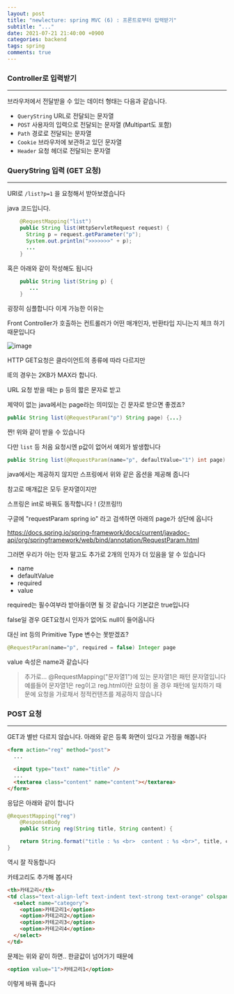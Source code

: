 ```yaml
---
layout: post
title: "newlecture: spring MVC (6) : 프론트로부터 입력받기"
subtitle: "..."
date: 2021-07-21 21:40:00 +0900
categories: backend
tags: spring
comments: true
---
```


### Controller로 입력받기

---

브라우저에서 전달받을 수 있는 데이터 형태는 다음과 같습니다.

- `QueryString` URL로 전달되는 문자열
- `POST` 사용자의 입력으로 전달되는 문자열 (Multipart도 포함)
- `Path` 경로로 전달되는 문자열
- `Cookie` 브라우저에 보관하고 있던 문자열
- `Header` 요청 헤더로 전달되는 문자열

### QueryString 입력 (GET 요청)

---

URI로 `/list?p=1` 을 요청해서 받아보겠습니다

java 코드입니다.

```java
    @RequestMapping("list")
    public String list(HttpServletRequest request) {
      String p = request.getParameter("p");
      System.out.println(">>>>>>>" + p);
      ...
    }
```

혹은 아래와 같이 작성해도 됩니다

```java
    public String list(String p) {
       ...
    }
```

굉장히 심플합니다 이게 가능한 이유는

Front Controller가 호출하는 컨트롤러가 어떤 매개인자, 반환타입 지니는지 체크 하기 때문입니다

![image](https://user-images.githubusercontent.com/66164361/126517277-67a5b9f2-70ba-4452-b453-aa4aa5ac9977.png)

HTTP GET요청은 클라이언트의 종류에 따라 다르지만

IE의 경우는 2KB가 MAX라 합니다.

URL 요청 받을 때는 p 등의 짧은 문자로 받고

제약이 없는 java에서는 page라는 의미있는 긴 문자로 받으면 좋겠죠?

```java
public String list(@RequestParam("p") String page) {...}
```

짠! 위와 같이 받을 수 있습니다

다만 `list` 등 처음 요청시엔 p값이 없어서 예외가 발생합니다

```java
public String list(@RequestParam(name="p", defaultValue="1") int page) {...}
```

java에서는 제공하지 않지만 스프링에서 위와 같은 옵션을 제공해 줍니다

참고로 매개값은 모두 문자열이지만

스프링은 int로 바꿔도 동작합니다 ! (갓프링!!)

구글에 "requestParam spring io" 라고 검색하면 아래의 page가 상단에 옵니다

https://docs.spring.io/spring-framework/docs/current/javadoc-api/org/springframework/web/bind/annotation/RequestParam.html

그러면 우리가 아는 인자 말고도 추가로 2개의 인자가 더 있음을 알 수 있습니다

- name
- defaultValue
- required
- value

required는 필수여부라 받아들이면 될 것 같습니다 기본값은 true입니다

false일 경우 GET요청시 인자가 없어도 null이 들어옵니다

대신 int 등의 Primitive Type 변수는 못받겠죠?

```java
@RequestParam(name="p", required = false) Integer page
```

value 속성은 name과 같습니다

> 추가로...
> @RequestMapping("문자열1")에 있는 문자열1은 패턴 문자열입니다
> 예를들어 문자열1은 reg이고 reg.html이란 요청이 올 경우
> 패턴에 일치하기 때문에 요청을 가로채서 정적컨텐츠를 제공하지 않습니다

### POST 요청

---

GET과 별반 다르지 않습니다. 아래와 같은 등록 화면이 있다고 가정을 해봅니다

```html
<form action="reg" method="post">
  ...

  <input type="text" name="title" />
  ...
  <textarea class="content" name="content"></textarea>
</form>
```

응답은 아래와 같이 합니다

```java
@RequestMapping("reg")
    @ResponseBody
    public String reg(String title, String content) {

	return String.format("title : %s <br>  content : %s <br>", title, content);
}
```

역시 잘 작동합니다

카테고리도 추가해 봅시다

```html
<th>카테고리</th>
<td class="text-align-left text-indent text-strong text-orange" colspan="3">
  <select name="category">
    <option>카테고리1</option>
    <option>카테고리2</option>
    <option>카테고리3</option>
    <option>카테고리4</option>
  </select>
</td>
```

문제는 위와 같이 하면.. 한글값이 넘어가기 때문에

```html
<option value="1">카테고리1</option>
```

이렇게 바꿔 줍니다
